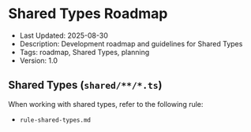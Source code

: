 # Shared Types Roadmap
- Last Updated: 2025-08-30
- Description: Development roadmap and guidelines for Shared Types
- Tags: roadmap, Shared Types, planning
- Version: 1.0

## Shared Types (`shared/**/*.ts`)

When working with shared types, refer to the following rule:

- `rule-shared-types.md`